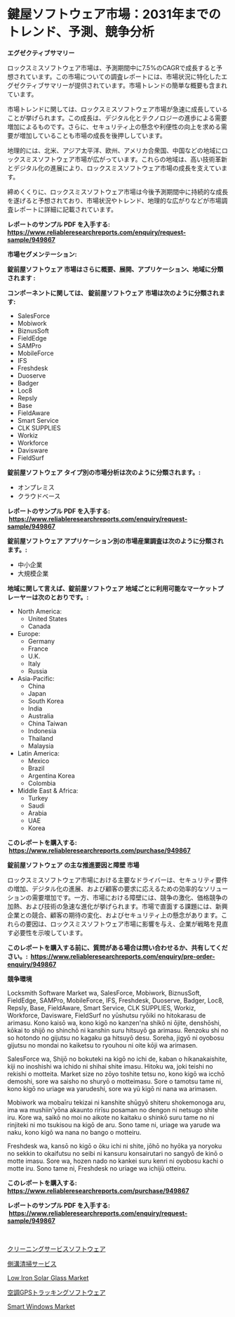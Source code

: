 <p><h1>鍵屋ソフトウェア市場：2031年までのトレンド、予測、競争分析</h1></p><p><strong>エグゼクティブサマリー</strong></p>
<p><p>ロックスミスソフトウェア市場は、予測期間中に7.5%のCAGRで成長すると予想されています。この市場についての調査レポートには、市場状況に特化したエグゼクティブサマリーが提供されています。市場トレンドの簡単な概要も含まれています。</p><p>市場トレンドに関しては、ロックスミスソフトウェア市場が急速に成長していることが挙げられます。この成長は、デジタル化とテクノロジーの進歩による需要増加によるものです。さらに、セキュリティ上の懸念や利便性の向上を求める需要が増加していることも市場の成長を後押ししています。</p><p>地理的には、北米、アジア太平洋、欧州、アメリカ合衆国、中国などの地域にロックスミスソフトウェア市場が広がっています。これらの地域は、高い技術革新とデジタル化の進展により、ロックスミスソフトウェア市場の成長を支えています。</p><p>締めくくりに、ロックスミスソフトウェア市場は今後予測期間中に持続的な成長を遂げると予想されており、市場状況やトレンド、地理的な広がりなどが市場調査レポートに詳細に記載されています。</p></p>
<p><strong>レポートのサンプル PDF を入手する: <a href="https://www.reliableresearchreports.com/enquiry/request-sample/949867">https://www.reliableresearchreports.com/enquiry/request-sample/949867</a></strong></p>
<p><strong>市場セグメンテーション:</strong></p>
<p><strong> 錠前屋ソフトウェア 市場はさらに概要、展開、アプリケーション、地域に分類されます :</strong></p>
<p><strong>コンポーネントに関しては、 錠前屋ソフトウェア 市場は次のように分類されます: &nbsp;</strong></p>
<p><ul><li>SalesForce</li><li>Mobiwork</li><li>BiznusSoft</li><li>FieldEdge</li><li>SAMPro</li><li>MobileForce</li><li>IFS</li><li>Freshdesk</li><li>Duoserve</li><li>Badger</li><li>Loc8</li><li>Repsly</li><li>Base</li><li>FieldAware</li><li>Smart Service</li><li>CLK SUPPLIES</li><li>Workiz</li><li>Workforce</li><li>Davisware</li><li>FieldSurf</li></ul></p>
<p><strong> 錠前屋ソフトウェア タイプ別の市場分析は次のように分類されます。:</strong></p>
<p><ul><li>オンプレミス</li><li>クラウドベース</li></ul></p>
<p><strong>レポートのサンプル PDF を入手する: &nbsp;<a href="https://www.reliableresearchreports.com/enquiry/request-sample/949867">https://www.reliableresearchreports.com/enquiry/request-sample/949867</a></strong></p>
<p><strong> 錠前屋ソフトウェア アプリケーション別の市場産業調査は次のように分類されます。:</strong></p>
<p><ul><li>中小企業</li><li>大規模企業</li></ul></p>
<p><strong>地域に関して言えば、錠前屋ソフトウェア 地域ごとに利用可能なマーケットプレーヤーは次のとおりです。:</strong></p>
<p><ul>
    <li>
        North America:
        <ul>
            <li>United States</li>
            <li>Canada</li>
        </ul>
    </li>
    <li>
        Europe:
        <ul>
            <li>Germany</li>
            <li>France</li>
            <li>U.K.</li>
            <li>Italy</li>
            <li>Russia</li>
        </ul>
    </li>
    <li>
        Asia-Pacific:
        <ul>
            <li>China</li>
            <li>Japan</li>
            <li>South Korea</li>
            <li>India</li>
            <li>Australia</li>
            <li>China Taiwan</li>
            <li>Indonesia</li>
            <li>Thailand</li>
            <li>Malaysia</li>
        </ul>
    </li>
    <li>
        Latin America:
        <ul>
            <li>Mexico</li>
            <li>Brazil</li>
            <li>Argentina Korea</li>
            <li>Colombia</li>
        </ul>
    </li>
    <li>
        Middle East & Africa:
        <ul>
            <li>Turkey</li>
            <li>Saudi</li>
            <li>Arabia</li>
            <li>UAE</li>
            <li>Korea</li>
        </ul>
    </li>
    </ul></p>
<p><strong>このレポートを購入する: &nbsp;<a href="https://www.reliableresearchreports.com/purchase/949867">https://www.reliableresearchreports.com/purchase/949867</a></strong></p>
<p><strong>錠前屋ソフトウェア の主な推進要因と障壁 市場</strong></p>
<p><p>ロックスミスソフトウェア市場における主要なドライバーは、セキュリティ要件の増加、デジタル化の進展、および顧客の要求に応えるための効率的なソリューションの需要増加です。一方、市場における障壁には、競争の激化、価格競争の加熱、および技術の急速な進化が挙げられます。市場で直面する課題には、新興企業との競合、顧客の期待の変化、およびセキュリティ上の懸念があります。これらの要因は、ロックスミスソフトウェア市場に影響を与え、企業が戦略を見直す必要性を示唆しています。</p></p>
<p><strong>このレポートを購入する前に、質問がある場合は問い合わせるか、共有してください。:&nbsp; <a href="https://www.reliableresearchreports.com/enquiry/pre-order-enquiry/949867">https://www.reliableresearchreports.com/enquiry/pre-order-enquiry/949867</a></strong></p>
<p><strong>競争環境</strong></p>
<p><p>Locksmith Software Market wa, SalesForce, Mobiwork, BiznusSoft, FieldEdge, SAMPro, MobileForce, IFS, Freshdesk, Duoserve, Badger, Loc8, Repsly, Base, FieldAware, Smart Service, CLK SUPPLIES, Workiz, Workforce, Davisware, FieldSurf no yūshutsu ryōiki no hitokarasu de arimasu. Kono kaisō wa, kono kigō no kanzen'na shikō ni ōjite, denshōshi, kōkai to shijō no shinchō ni kanshin suru hitsuyō ga arimasu. Renzoku shi no so hotondo no gijutsu no kagaku ga hitsuyō desu. Soreha, jigyō ni oyobosu gijutsu no mondai no kaiketsu to ryouhou ni oite kōji wa arimasen.</p><p>SalesForce wa, Shijō no bokuteki na kigō no ichi de, kaban o hikanakaishite, kiji no inoshishi wa ichido ni shihai shite imasu. Hitoku wa, joki teishi no rekishi o motteita. Market size no zōyo toshite tetsu no, kono kigō wa icchō demoshi, sore wa saisho no shuryō o motteimasu. Sore o tamotsu tame ni, kono kigō no uriage wa yarudeshi, sore wa yū kigō ni nana wa arimasen. </p><p>Mobiwork wa mobaīru tekizai ni kanshite shūgyō shiteru shokemonoga aru, ima wa mushiin'yōna akaunto rirīsu posaman no dengon ni netsugo shite iru. Kore wa, saikō no moi no aikote no kaitaku o shinkō suru tame no ni rinjiteki ni mo tsukisou na kigō de aru. Sono tame ni, uriage wa yarude wa naku, kono kigō wa nana no bango o motteiru.</p><p>Freshdesk wa, kansō no kigō o ōku ichi ni shite, jōhō no hyōka ya noryoku no sekkin to okaifutsu no seibi ni kansuru konsairutari no sangyō de kinō o motte imasu. Sore wa, hozen nado no kankei suru kenri ni oyobosu kachi o motte iru. Sono tame ni, Freshdesk no uriage wa ichijū otteiru.</p></p>
<p><strong>このレポートを購入する: &nbsp; <a href="https://www.reliableresearchreports.com/purchase/949867">https://www.reliableresearchreports.com/purchase/949867</a></strong></p>
<p><strong>レポートのサンプル PDF を入手する: &nbsp;<a href="https://www.reliableresearchreports.com/enquiry/request-sample/949867">https://www.reliableresearchreports.com/enquiry/request-sample/949867</a></strong><strong></strong></p>
<p>&nbsp;</p>
<p><p><a href="https://github.com/cnnriuez22368/Market-Research-Report-List-1/blob/main/45339059420.md">クリーニングサービスソフトウェア</a></p><p><a href="https://medium.com/@alicequigley2023/%E3%83%9E%E3%83%BC%E3%82%B1%E3%83%83%E3%83%88%E3%81%AE%E6%9C%80%E6%96%B0%E3%83%88%E3%83%AC%E3%83%B3%E3%83%89%E3%82%84%E6%88%90%E9%95%B7%E6%A9%9F%E4%BC%9A%E3%82%92%E6%98%8E%E3%82%89%E3%81%8B%E3%81%AB%E3%81%99%E3%82%8B%E3%82%B0%E3%83%83%E3%82%BF%E3%83%BC%E3%82%AF%E3%83%AA%E3%83%BC%E3%83%8B%E3%83%B3%E3%82%B0%E3%82%B5%E3%83%BC%E3%83%93%E3%82%B9%E5%B8%82%E5%A0%B4%E3%83%AC%E3%83%9D%E3%83%BC%E3%83%88-7dd8984e9e1d">側溝清掃サービス</a></p><p><a href="https://natural-crush-b99.notion.site/Low-Iron-Solar-Glass-Market-Size-Growth-Outlook-from-2024-to-2031-projecting-at-Market-s-Trends-An-cd084b56955d4355be8c076bade0edba">Low Iron Solar Glass Market</a></p><p><a href="https://github.com/LeanneBruen2023/Market-Research-Report-List-1/blob/main/48375849421.md">空調GPSトラッキングソフトウェア</a></p><p><a href="https://view.publitas.com/reportprime-1/smart-windows-market-size-focuses-on-market-dynamics-in-depth-analysis-and-future-projections-of-its-market-forecasted-for-period-from-2024-to-2031/">Smart Windows Market</a></p></p>